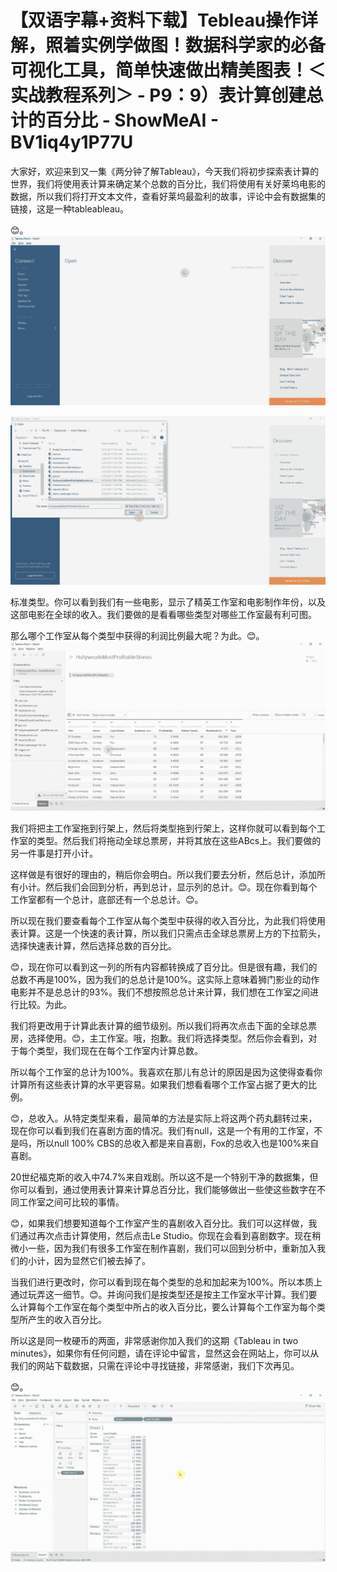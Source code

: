 # 【双语字幕+资料下载】Tebleau操作详解，照着实例学做图！数据科学家的必备可视化工具，简单快速做出精美图表！＜实战教程系列＞ - P9：9）表计算创建总计的百分比 - ShowMeAI - BV1iq4y1P77U

大家好，欢迎来到又一集《两分钟了解Tableau》，今天我们将初步探索表计算的世界，我们将使用表计算来确定某个总数的百分比，我们将使用有关好莱坞电影的数据，所以我们将打开文本文件，查看好莱坞最盈利的故事，评论中会有数据集的链接，这是一种tableableau。

😊。![](img/1be113185084ecd023337f6376c1ffd7_1.png)

![](img/1be113185084ecd023337f6376c1ffd7_2.png)

标准类型。你可以看到我们有一些电影，显示了精英工作室和电影制作年份，以及这部电影在全球的收入。我们要做的是看看哪些类型对哪些工作室最有利可图。

那么哪个工作室从每个类型中获得的利润比例最大呢？为此。😊。![](img/1be113185084ecd023337f6376c1ffd7_4.png)

我们将把主工作室拖到行架上，然后将类型拖到行架上，这样你就可以看到每个工作室的类型。然后我们将拖动全球总票房，并将其放在这些ABcs上。我们要做的另一件事是打开小计。

这样做是有很好的理由的，稍后你会明白。所以我们要去分析，然后总计，添加所有小计。然后我们会回到分析，再到总计，显示列的总计。😊。现在你看到每个工作室都有一个总计，底部还有一个总总计。😊。

所以现在我们要查看每个工作室从每个类型中获得的收入百分比，为此我们将使用表计算。这是一个快速的表计算，所以我们只需点击全球总票房上方的下拉箭头，选择快速表计算，然后选择总数的百分比。

😊，现在你可以看到这一列的所有内容都转换成了百分比。但是很有趣，我们的总数不再是100%，因为我们的总总计是100%。这实际上意味着狮门影业的动作电影并不是总总计的93%。我们不想按照总总计来计算，我们想在工作室之间进行比较。为此。

我们将更改用于计算此表计算的细节级别。所以我们将再次点击下面的全球总票房，选择使用。😊，主工作室。哦，抱歉。我们将选择类型。然后你会看到，对于每个类型，我们现在在每个工作室内计算总数。

所以每个工作室的总计为100%。我喜欢在那儿有总计的原因是因为这使得查看你计算所有这些表计算的水平更容易。如果我们想看看哪个工作室占据了更大的比例。

😊，总收入。从特定类型来看，最简单的方法是实际上将这两个药丸翻转过来，现在你可以看到我们在喜剧方面的情况。我们有null，这是一个有用的工作室，不是吗，所以null 100% CBS的总收入都是来自喜剧，Fox的总收入也是100%来自喜剧。

20世纪福克斯的收入中74.7%来自戏剧。所以这不是一个特别干净的数据集，但你可以看到，通过使用表计算来计算总百分比，我们能够做出一些使这些数字在不同工作室之间可比较的事情。

😊，如果我们想要知道每个工作室产生的喜剧收入百分比。我们可以这样做，我们通过再次点击计算使用，然后点击Le Studio。你现在会看到喜剧数字。现在稍微小一些，因为我们有很多工作室在制作喜剧，我们可以回到分析中，重新加入我们的小计，因为显然它们被去掉了。

当我们进行更改时，你可以看到现在每个类型的总和加起来为100%。所以本质上通过玩弄这一细节。😊。并询问我们是按类型还是按主工作室水平计算。我们要么计算每个工作室在每个类型中所占的收入百分比，要么计算每个工作室为每个类型所产生的收入百分比。

所以这是同一枚硬币的两面，非常感谢你加入我们的这期《Tableau in two minutes》，如果你有任何问题，请在评论中留言，显然这会在网站上，你可以从我们的网站下载数据，只需在评论中寻找链接，非常感谢，我们下次再见。

😊。![](img/1be113185084ecd023337f6376c1ffd7_6.png)
